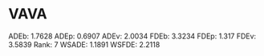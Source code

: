 # VAVA

ADEb: 1.7628
ADEp: 0.6907
ADEv: 2.0034
FDEb: 3.3234
FDEp: 1.317
FDEv: 3.5839
Rank: 7
WSADE: 1.1891
WSFDE: 2.2118